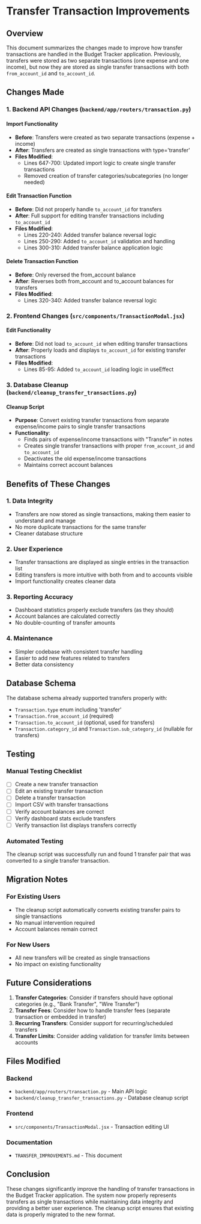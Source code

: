 # Transfer Transaction Improvements

## Overview
This document summarizes the changes made to improve how transfer transactions are handled in the Budget Tracker application. Previously, transfers were stored as two separate transactions (one expense and one income), but now they are stored as single transfer transactions with both `from_account_id` and `to_account_id`.

## Changes Made

### 1. Backend API Changes (`backend/app/routers/transaction.py`)

#### Import Functionality
- **Before**: Transfers were created as two separate transactions (expense + income)
- **After**: Transfers are created as single transactions with type='transfer'
- **Files Modified**: 
  - Lines 647-700: Updated import logic to create single transfer transactions
  - Removed creation of transfer categories/subcategories (no longer needed)

#### Edit Transaction Function
- **Before**: Did not properly handle `to_account_id` for transfers
- **After**: Full support for editing transfer transactions including `to_account_id`
- **Files Modified**:
  - Lines 220-240: Added transfer balance reversal logic
  - Lines 250-290: Added `to_account_id` validation and handling
  - Lines 300-310: Added transfer balance application logic

#### Delete Transaction Function
- **Before**: Only reversed the from_account balance
- **After**: Reverses both from_account and to_account balances for transfers
- **Files Modified**:
  - Lines 320-340: Added transfer balance reversal logic

### 2. Frontend Changes (`src/components/TransactionModal.jsx`)

#### Edit Functionality
- **Before**: Did not load `to_account_id` when editing transfer transactions
- **After**: Properly loads and displays `to_account_id` for existing transfer transactions
- **Files Modified**:
  - Lines 85-95: Added `to_account_id` loading logic in useEffect

### 3. Database Cleanup (`backend/cleanup_transfer_transactions.py`)

#### Cleanup Script
- **Purpose**: Convert existing transfer transactions from separate expense/income pairs to single transfer transactions
- **Functionality**:
  - Finds pairs of expense/income transactions with "Transfer" in notes
  - Creates single transfer transactions with proper `from_account_id` and `to_account_id`
  - Deactivates the old expense/income transactions
  - Maintains correct account balances

## Benefits of These Changes

### 1. Data Integrity
- Transfers are now stored as single transactions, making them easier to understand and manage
- No more duplicate transactions for the same transfer
- Cleaner database structure

### 2. User Experience
- Transfer transactions are displayed as single entries in the transaction list
- Editing transfers is more intuitive with both from and to accounts visible
- Import functionality creates cleaner data

### 3. Reporting Accuracy
- Dashboard statistics properly exclude transfers (as they should)
- Account balances are calculated correctly
- No double-counting of transfer amounts

### 4. Maintenance
- Simpler codebase with consistent transfer handling
- Easier to add new features related to transfers
- Better data consistency

## Database Schema

The database schema already supported transfers properly with:
- `Transaction.type` enum including 'transfer'
- `Transaction.from_account_id` (required)
- `Transaction.to_account_id` (optional, used for transfers)
- `Transaction.category_id` and `Transaction.sub_category_id` (nullable for transfers)

## Testing

### Manual Testing Checklist
- [ ] Create a new transfer transaction
- [ ] Edit an existing transfer transaction
- [ ] Delete a transfer transaction
- [ ] Import CSV with transfer transactions
- [ ] Verify account balances are correct
- [ ] Verify dashboard stats exclude transfers
- [ ] Verify transaction list displays transfers correctly

### Automated Testing
The cleanup script was successfully run and found 1 transfer pair that was converted to a single transfer transaction.

## Migration Notes

### For Existing Users
- The cleanup script automatically converts existing transfer pairs to single transactions
- No manual intervention required
- Account balances remain correct

### For New Users
- All new transfers will be created as single transactions
- No impact on existing functionality

## Future Considerations

1. **Transfer Categories**: Consider if transfers should have optional categories (e.g., "Bank Transfer", "Wire Transfer")
2. **Transfer Fees**: Consider how to handle transfer fees (separate transaction or embedded in transfer)
3. **Recurring Transfers**: Consider support for recurring/scheduled transfers
4. **Transfer Limits**: Consider adding validation for transfer limits between accounts

## Files Modified

### Backend
- `backend/app/routers/transaction.py` - Main API logic
- `backend/cleanup_transfer_transactions.py` - Database cleanup script

### Frontend
- `src/components/TransactionModal.jsx` - Transaction editing UI

### Documentation
- `TRANSFER_IMPROVEMENTS.md` - This document

## Conclusion

These changes significantly improve the handling of transfer transactions in the Budget Tracker application. The system now properly represents transfers as single transactions while maintaining data integrity and providing a better user experience. The cleanup script ensures that existing data is properly migrated to the new format.
